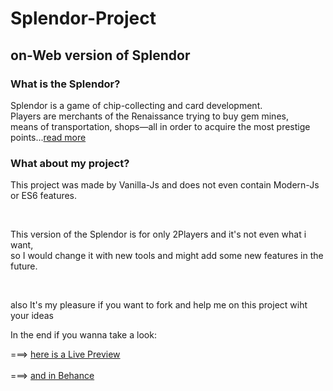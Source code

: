 # Splendor-Project
 on-Web version of Splendor
 --
 <h3>What is the Splendor?</h3>
 <p>Splendor is a game of chip-collecting and card development.</br> Players are merchants of the Renaissance trying to buy gem mines,</br> means of transportation, shops—all in order to     acquire the most prestige points...<a href="https://boardgamegeek.com/boardgame/148228/splendor">read more</a></p>

 <h3>What about my project?</h3>
  <p>This project was made by Vanilla-Js and does not even contain Modern-Js or ES6 features.</p></br>
  <p>This version of the Splendor is for only 2Players and it's not even what i want,</br> so
  I would change it with new tools and might add some new features in the future.</p></br>
  <p>also It's my pleasure if you want to fork and help me on this project wiht your ideas</p>
  
  <p>In the end if you wanna take a look:</p>
  ===> <a href="https://mojtaba6731.github.io/Splendor-Project/">here is a Live Preview</a>
  </br>
  </br>
  ===> <a href="https://www.behance.net/gallery/140680685/Splendor">and in Behance</a>
